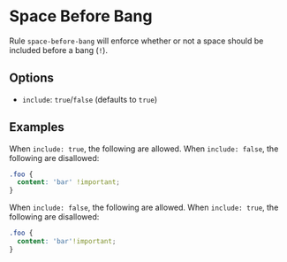 # Space Before Bang

Rule `space-before-bang` will enforce whether or not a space should be included before a bang (`!`).

## Options

* `include`: `true`/`false` (defaults to `true`)

## Examples

When `include: true`, the following are allowed. When `include: false`, the following are disallowed:

```scss
.foo {
  content: 'bar' !important;
}
```

When `include: false`, the following are allowed. When `include: true`, the following are disallowed:

```scss
.foo {
  content: 'bar'!important;
}
```
